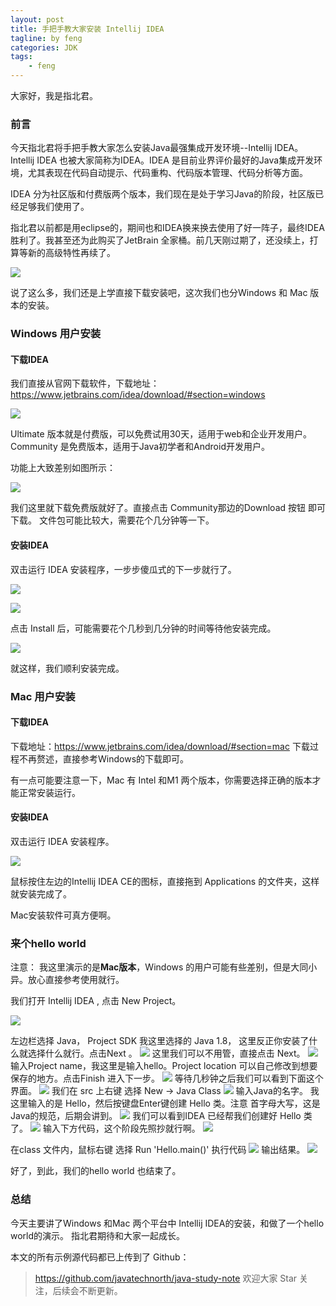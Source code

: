 ```yaml
---
layout: post
title: 手把手教大家安装 Intellij IDEA
tagline: by feng
categories: JDK
tags: 
    - feng
---
```


大家好，我是指北君。

### 前言
今天指北君将手把手教大家怎么安装Java最强集成开发环境--Intellij IDEA。 Intellij IDEA 也被大家简称为IDEA。IDEA 是目前业界评价最好的Java集成开发环境，尤其表现在代码自动提示、代码重构、代码版本管理、代码分析等方面。

IDEA 分为社区版和付费版两个版本，我们现在是处于学习Java的阶段，社区版已经足够我们使用了。
<!--more-->
指北君以前都是用eclipse的，期间也和IDEA换来换去使用了好一阵子，最终IDEA胜利了。我甚至还为此购买了JetBrain 全家桶。前几天刚过期了，还没续上，打算等新的高级特性再续了。

![](http://www.javanorth.cn/assets/images/2021/feng/install-idea1.png)

说了这么多，我们还是上学直接下载安装吧，这次我们也分Windows 和 Mac 版本的安装。

### Windows 用户安装

#### 下载IDEA

我们直接从官网下载软件，下载地址：https://www.jetbrains.com/idea/download/#section=windows

![](http://www.javanorth.cn/assets/images/2021/feng/install-idea2.png)

Ultimate 版本就是付费版，可以免费试用30天，适用于web和企业开发用户。Community 是免费版本，适用于Java初学者和Android开发用户。

功能上大致差别如图所示：

![](http://www.javanorth.cn/assets/images/2021/feng/install-idea3.png)

我们这里就下载免费版就好了。直接点击 Community那边的Download 按钮 即可下载。 文件包可能比较大，需要花个几分钟等一下。

#### 安装IDEA
双击运行 IDEA 安装程序，一步步傻瓜式的下一步就行了。

![](http://www.javanorth.cn/assets/images/2021/feng/install-idea4.png)

![](http://www.javanorth.cn/assets/images/2021/feng/install-idea5.png)

点击 Install 后，可能需要花个几秒到几分钟的时间等待他安装完成。

![](http://www.javanorth.cn/assets/images/2021/feng/install-idea6.png)

就这样，我们顺利安装完成。

### Mac 用户安装

#### 下载IDEA

下载地址：https://www.jetbrains.com/idea/download/#section=mac 下载过程不再赘述，直接参考Windows的下载即可。

有一点可能要注意一下，Mac 有 Intel 和M1 两个版本，你需要选择正确的版本才能正常安装运行。

#### 安装IDEA

双击运行 IDEA 安装程序。

![](http://www.javanorth.cn/assets/images/2021/feng/install-idea7.png)

鼠标按住左边的Intellij IDEA CE的图标，直接拖到 Applications 的文件夹，这样就安装完成了。

Mac安装软件可真方便啊。

### 来个hello world

注意： 我这里演示的是**Mac版本**，Windows 的用户可能有些差别，但是大同小异。放心直接参考使用就行。

我们打开 Intellij IDEA , 点击 New Project。

![](http://www.javanorth.cn/assets/images/2021/feng/install-idea8.png)

左边栏选择 Java， Project SDK 我这里选择的 Java 1.8， 这里反正你安装了什么就选择什么就行。点击Next 。
![](http://www.javanorth.cn/assets/images/2021/feng/install-idea9.png)
这里我们可以不用管，直接点击 Next。
![](http://www.javanorth.cn/assets/images/2021/feng/install-idea10.png)
输入Project name，我这里是输入hello。Project location 可以自己修改到想要保存的地方。点击Finish 进入下一步。
![](http://www.javanorth.cn/assets/images/2021/feng/install-idea11.png)
等待几秒钟之后我们可以看到下面这个界面。
![](http://www.javanorth.cn/assets/images/2021/feng/install-idea12.png)
我们在 src 上右键 选择 New -> Java Class
![](http://www.javanorth.cn/assets/images/2021/feng/install-idea13.png)
输入Java的名字。 我这里输入的是 Hello，然后按键盘Enter键创建 Hello 类。注意 首字母大写，这是Java的规范，后期会讲到。
![](http://www.javanorth.cn/assets/images/2021/feng/install-idea14.png)
我们可以看到IDEA 已经帮我们创建好 Hello 类了。
![](http://www.javanorth.cn/assets/images/2021/feng/install-idea15.png)
输入下方代码，这个阶段先照抄就行啊。
![](http://www.javanorth.cn/assets/images/2021/feng/install-idea16.png)

在class 文件内，鼠标右键 选择 Run 'Hello.main()' 执行代码
![](http://www.javanorth.cn/assets/images/2021/feng/install-idea17.png)
输出结果。
![](http://www.javanorth.cn/assets/images/2021/feng/install-idea18.png)

好了，到此，我们的hello world 也结束了。

### 总结
今天主要讲了Windows 和Mac 两个平台中 Intellij IDEA的安装，和做了一个hello world的演示。 指北君期待和大家一起成长。

本文的所有示例源代码都已上传到了 Github：
> https://github.com/javatechnorth/java-study-note
欢迎大家 Star 关注，后续会不断更新。
